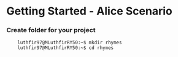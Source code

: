 # Getting Started - Alice Scenario
### Create folder for your project
```
    luthfir97@MLuthfirRY50:~$ mkdir rhymes 
    luthfir97@MLuthfirRY50:~$ cd rhymes
```